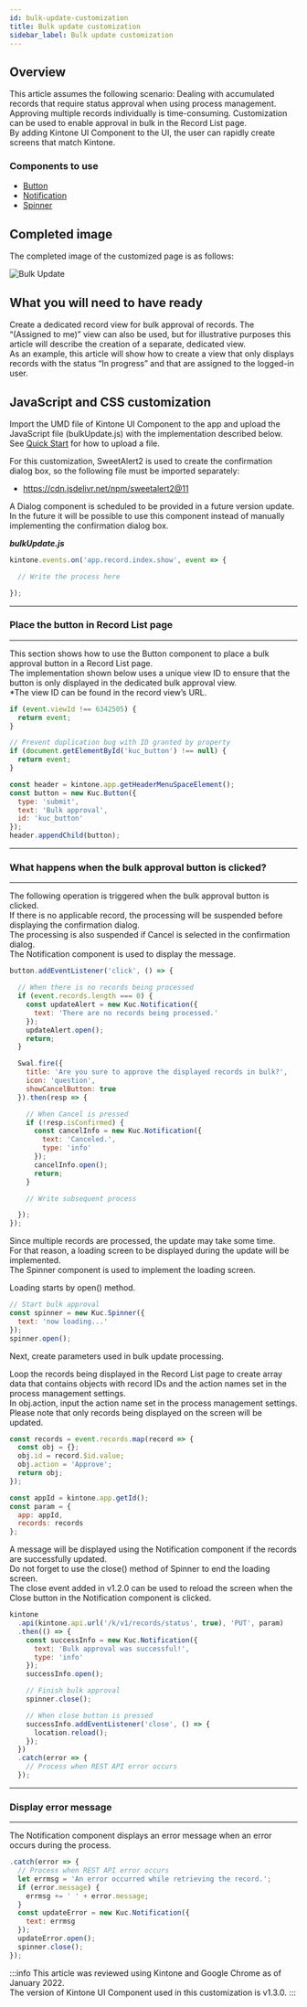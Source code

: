 ```yaml
---
id: bulk-update-customization
title: Bulk update customization
sidebar_label: Bulk update customization
---
```


## Overview

This article assumes the following scenario: Dealing with accumulated records that require status approval when using process management. <br/>
Approving multiple records individually is time-consuming. Customization can be used to enable approval in bulk in the Record List page.<br/>
By adding Kintone UI Component to the UI, the user can rapidly create screens that match Kintone.

### Components to use
- [Button](../components/desktop/button.md)
- [Notification](../components/desktop/notification.md)
- [Spinner](../components/desktop/spinner.md)

## Completed image

The completed image of the customized page is as follows:

![Bulk Update](/img/bulk_update.gif)

## What you will need to have ready

Create a dedicated record view for bulk approval of records. The “(Assigned to me)” view can also be used, but for illustrative purposes this article will describe the creation of a separate, dedicated view.<br/>
As an example, this article will show how to create a view that only displays records with the status “In progress” and that are assigned to the logged-in user.

## JavaScript and CSS customization

Import the UMD file of Kintone UI Component to the app and upload the JavaScript file (bulkUpdate.js) with the implementation described below.<br/>
See [Quick Start](../getting-started/quick-start.md) for how to upload a file.<br/>

For this customization, SweetAlert2 is used to create the confirmation dialog box, so the following file must be imported separately:
- https://cdn.jsdelivr.net/npm/sweetalert2@11

A Dialog component is scheduled to be provided in a future version update. In the future it will be possible to use this component instead of manually implementing the confirmation dialog box.

***bulkUpdate.js***

```javascript
kintone.events.on('app.record.index.show', event => {

  // Write the process here

});
```
---
### Place the button in Record List page
---

This section shows how to use the Button component to place a bulk approval button in a Record List page.<br/>
The implementation shown below uses a unique view ID to ensure that the button is only displayed in the dedicated bulk approval view.<br/>
*The view ID can be found in the record view’s URL.

```javascript
if (event.viewId !== 6342505) {
  return event;
}

// Prevent duplication bug with ID granted by property
if (document.getElementById('kuc_button') !== null) {
  return event;
}

const header = kintone.app.getHeaderMenuSpaceElement();
const button = new Kuc.Button({
  type: 'submit',
  text: 'Bulk approval',
  id: 'kuc_button'
});
header.appendChild(button);
```

---
### What happens when the bulk approval button is clicked?
---

The following operation is triggered when the bulk approval button is clicked.<br/>
If there is no applicable record, the processing will be suspended before displaying the confirmation dialog. <br/>
The processing is also suspended if Cancel is selected in the confirmation dialog.<br/>
The Notification component is used to display the message.

```javascript
button.addEventListener('click', () => {

  // When there is no records being processed
  if (event.records.length === 0) {
    const updateAlert = new Kuc.Notification({
      text: 'There are no records being processed.'
    });
    updateAlert.open();
    return;
  }

  Swal.fire({
    title: 'Are you sure to approve the displayed records in bulk?',
    icon: 'question',
    showCancelButton: true
  }).then(resp => {

    // When Cancel is pressed
    if (!resp.isConfirmed) {
      const cancelInfo = new Kuc.Notification({
        text: 'Canceled.',
        type: 'info'
      });
      cancelInfo.open();
      return;
    }

    // Write subsequent process

  });
});
```
Since multiple records are processed, the update may take some time.<br/>
For that reason, a loading screen to be displayed during the update will be implemented.<br/>
The Spinner component is used to implement the loading screen.<br/>

Loading starts by open() method.

```javascript
// Start bulk approval
const spinner = new Kuc.Spinner({
  text: 'now loading...'
});
spinner.open();
```
Next, create parameters used in bulk update processing.

Loop the records being displayed in the Record List page to create array data that contains objects with record IDs and the action names set in the process management settings.<br/>
In obj.action, input the action name set in the process management settings.<br/>
Please note that only records being displayed on the screen will be updated.

```javascript
const records = event.records.map(record => {
  const obj = {};
  obj.id = record.$id.value;
  obj.action = 'Approve';
  return obj;
});

const appId = kintone.app.getId();
const param = {
  app: appId,
  records: records
};
```

A message will be displayed using the Notification component if the records are successfully updated.<br/>
Do not forget to use the close() method of Spinner to end the loading screen.<br/>
The close event added in v1.2.0 can be used to reload the screen when the Close button in the Notification component is clicked.

```javascript
kintone
  .api(kintone.api.url('/k/v1/records/status', true), 'PUT', param)
  .then(() => {
    const successInfo = new Kuc.Notification({
      text: 'Bulk approval was successful!',
      type: 'info'
    });
    successInfo.open();

    // Finish bulk approval
    spinner.close();

    // When close button is pressed
    successInfo.addEventListener('close', () => {
      location.reload();
    });
  })
  .catch(error => {
    // Process when REST API error occurs
  });
```

---
### Display error message
---

The Notification component displays an error message when an error occurs during the process.

```javascript
.catch(error => {
  // Process when REST API error occurs
  let errmsg = 'An error occurred while retrieving the record.';
  if (error.message) {
    errmsg += ' ' + error.message;
  }
  const updateError = new Kuc.Notification({
    text: errmsg
  });
  updateError.open();
  spinner.close();
});
```

:::info
This article was reviewed using Kintone and Google Chrome as of January 2022.<br/>
The version of Kintone UI Component used in this customization is v1.3.0.
:::